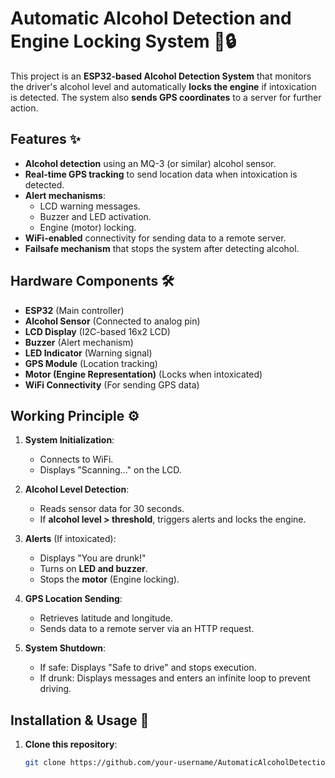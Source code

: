 # Automatic Alcohol Detection and Engine Locking System 🚗🔒

This project is an **ESP32-based Alcohol Detection System** that monitors the driver's alcohol level and automatically **locks the engine** if intoxication is detected. The system also **sends GPS coordinates** to a server for further action.

## Features ✨
- **Alcohol detection** using an MQ-3 (or similar) alcohol sensor.
- **Real-time GPS tracking** to send location data when intoxication is detected.
- **Alert mechanisms**:
  - LCD warning messages.
  - Buzzer and LED activation.
  - Engine (motor) locking.
- **WiFi-enabled** connectivity for sending data to a remote server.
- **Failsafe mechanism** that stops the system after detecting alcohol.

## Hardware Components 🛠️
- **ESP32** (Main controller)
- **Alcohol Sensor** (Connected to analog pin)
- **LCD Display** (I2C-based 16x2 LCD)
- **Buzzer** (Alert mechanism)
- **LED Indicator** (Warning signal)
- **GPS Module** (Location tracking)
- **Motor (Engine Representation)** (Locks when intoxicated)
- **WiFi Connectivity** (For sending GPS data)

## Working Principle ⚙️
1. **System Initialization**:
   - Connects to WiFi.
   - Displays "Scanning..." on the LCD.
   
2. **Alcohol Level Detection**:
   - Reads sensor data for 30 seconds.
   - If **alcohol level > threshold**, triggers alerts and locks the engine.

3. **Alerts** (If intoxicated):
   - Displays "You are drunk!"
   - Turns on **LED and buzzer**.
   - Stops the **motor** (Engine locking).

4. **GPS Location Sending**:
   - Retrieves latitude and longitude.
   - Sends data to a remote server via an HTTP request.

5. **System Shutdown**:
   - If safe: Displays "Safe to drive" and stops execution.
   - If drunk: Displays messages and enters an infinite loop to prevent driving.

## Installation & Usage 🚀
1. **Clone this repository**:
   ```sh
   git clone https://github.com/your-username/AutomaticAlcoholDetection.git
